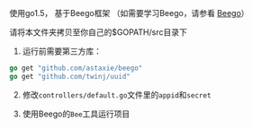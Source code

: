 使用go1.5， 基于Beego框架
（如需要学习Beego，请参看 [Beego](http://beego.me/docs/intro/)）

请将本文件夹拷贝至你自己的$GOPATH/src目录下

1) 运行前需要第三方库：    

```go
go get "github.com/astaxie/beego"  
go get "github.com/twinj/uuid"
```

2) 修改`controllers/default.go`文件里的`appid`和`secret`

3) 使用Beego的`Bee`工具运行项目